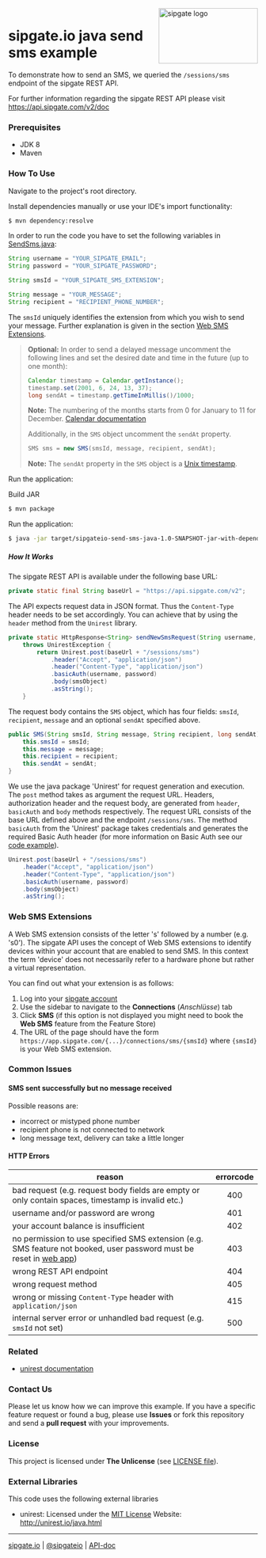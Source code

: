 <img src="https://www.sipgatedesign.com/wp-content/uploads/wort-bildmarke_positiv_2x.jpg" alt="sipgate logo" title="sipgate" align="right" height="112" width="200"/>

# sipgate.io java send sms example

To demonstrate how to send an SMS, we queried the `/sessions/sms` endpoint of the sipgate REST API.

For further information regarding the sipgate REST API please visit https://api.sipgate.com/v2/doc

### Prerequisites

-   JDK 8
-   Maven

### How To Use

Navigate to the project's root directory.

Install dependencies manually or use your IDE's import functionality:

```bash
$ mvn dependency:resolve
```

In order to run the code you have to set the following variables in [SendSms.java](./src/main/java/de/sipgate/io/example/sendsms/SendSms.java):

```java
String username = "YOUR_SIPGATE_EMAIL";
String password = "YOUR_SIPGATE_PASSWORD";

String smsId = "YOUR_SIPGATE_SMS_EXTENSION";

String message = "YOUR_MESSAGE";
String recipient = "RECIPIENT_PHONE_NUMBER";
```

The `smsId` uniquely identifies the extension from which you wish to send your message. Further explanation is given in the section [Web SMS Extensions](#web-sms-extensions).

> **Optional:**
> In order to send a delayed message uncomment the following lines and set the desired date and time in the future (up to one month):
>
> ```java
> Calendar timestamp = Calendar.getInstance();
> timestamp.set(2001, 6, 24, 13, 37);
> long sendAt = timestamp.getTimeInMillis()/1000;
> ```
>
> **Note:** The numbering of the months starts from 0 for January to 11 for December. [Calendar documentation](https://docs.oracle.com/javase/7/docs/api/java/util/Calendar.html)
>
> Additionally, in the `SMS` object uncomment the `sendAt` property.
>
> ```java
> SMS sms = new SMS(smsId, message, recipient, sendAt);
> ```
>
> **Note:** The `sendAt` property in the `SMS` object is a [Unix timestamp](https://www.unixtimestamp.com/).

Run the application:

Build JAR

```bash
$ mvn package
```

Run the application:

```bash
$ java -jar target/sipgateio-send-sms-java-1.0-SNAPSHOT-jar-with-dependencies.jar
```

##### How It Works

The sipgate REST API is available under the following base URL:

```java
private static final String baseUrl = "https://api.sipgate.com/v2";
```

The API expects request data in JSON format. Thus the `Content-Type` header needs to be set accordingly. You can achieve that by using the `header` method from the `Unirest` library.

```java
private static HttpResponse<String> sendNewSmsRequest(String username, String password, SMS smsObject)
	throws UnirestException {
		return Unirest.post(baseUrl + "/sessions/sms")
			.header("Accept", "application/json")
			.header("Content-Type", "application/json")
			.basicAuth(username, password)
			.body(smsObject)
			.asString();
	}
```

The request body contains the `SMS` object, which has four fields: `smsId`, `recipient`, `message` and an optional `sendAt` specified above.

```java
public SMS(String smsId, String message, String recipient, long sendAt) {
	this.smsId = smsId;
	this.message = message;
	this.recipient = recipient;
	this.sendAt = sendAt;
}
```

We use the java package 'Unirest' for request generation and execution. The `post` method takes as argument the request URL. Headers, authorization header and the request body, are generated from `header`, `basicAuth` and `body` methods respectively. The request URL consists of the base URL defined above and the endpoint `/sessions/sms`. The method `basicAuth` from the 'Unirest' package takes credentials and generates the required Basic Auth header (for more information on Basic Auth see our [code example](https://github.com/sipgate/sipgateio-basicauth-java)).

```java
Unirest.post(baseUrl + "/sessions/sms")
	.header("Accept", "application/json")
	.header("Content-Type", "application/json")
	.basicAuth(username, password)
	.body(smsObject)
	.asString();
```

### Web SMS Extensions

A Web SMS extension consists of the letter 's' followed by a number (e.g. 's0'). The sipgate API uses the concept of Web SMS extensions to identify devices within your account that are enabled to send SMS. In this context the term 'device' does not necessarily refer to a hardware phone but rather a virtual representation.

You can find out what your extension is as follows:

1. Log into your [sipgate account](https://app.sipgate.com/connections/sms)
2. Use the sidebar to navigate to the **Connections** (_Anschlüsse_) tab
3. Click **SMS** (if this option is not displayed you might need to book the **Web SMS** feature from the Feature Store)
4. The URL of the page should have the form `https://app.sipgate.com/{...}/connections/sms/{smsId}` where `{smsId}` is your Web SMS extension.

### Common Issues

#### SMS sent successfully but no message received

Possible reasons are:

-   incorrect or mistyped phone number
-   recipient phone is not connected to network
-   long message text, delivery can take a little longer

#### HTTP Errors

| reason                                                                                                                                              | errorcode |
| --------------------------------------------------------------------------------------------------------------------------------------------------- | :-------: |
| bad request (e.g. request body fields are empty or only contain spaces, timestamp is invalid etc.)                                                  |    400    |
| username and/or password are wrong                                                                                                                  |    401    |
| your account balance is insufficient                                                                                                                |    402    |
| no permission to use specified SMS extension (e.g. SMS feature not booked, user password must be reset in [web app](https://app.sipgate.com/login)) |    403    |
| wrong REST API endpoint                                                                                                                             |    404    |
| wrong request method                                                                                                                                |    405    |
| wrong or missing `Content-Type` header with `application/json`                                                                                      |    415    |
| internal server error or unhandled bad request (e.g. `smsId` not set)                                                                               |    500    |

### Related

- [unirest documentation](http://unirest.io/java.html)

### Contact Us

Please let us know how we can improve this example.
If you have a specific feature request or found a bug, please use **Issues** or fork this repository and send a **pull request** with your improvements.

### License

This project is licensed under **The Unlicense** (see [LICENSE file](./LICENSE)).

### External Libraries

This code uses the following external libraries

-   unirest:
    Licensed under the [MIT License](https://opensource.org/licenses/MIT)
    Website: http://unirest.io/java.html

---

[sipgate.io](https://www.sipgate.io) | [@sipgateio](https://twitter.com/sipgateio) | [API-doc](https://api.sipgate.com/v2/doc)
